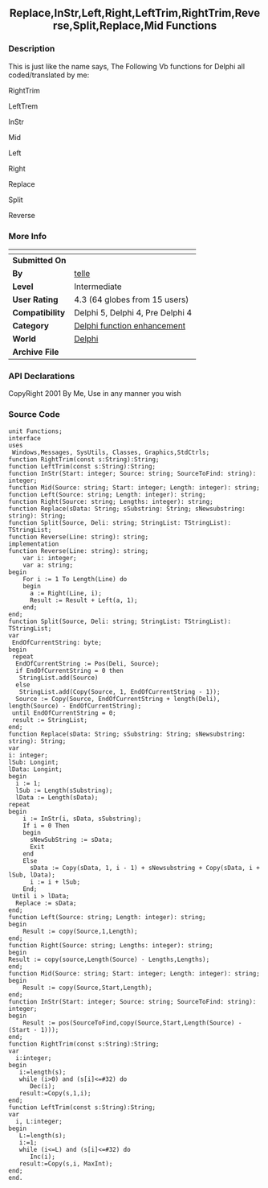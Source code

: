 ﻿<div align="center">

## Replace,InStr,Left,Right,LeftTrim,RightTrim,Reverse,Split,Replace,Mid Functions


</div>

### Description

This is just like the name says, The Following Vb functions for Delphi all coded/translated by me:

RightTrim

LeftTrem

InStr

Mid

Left

Right

Replace

Split

Reverse
 
### More Info
 


<span>             |<span>
---                |---
**Submitted On**   |
**By**             |[telle](https://github.com/Planet-Source-Code/PSCIndex/blob/master/ByAuthor/telle.md)
**Level**          |Intermediate
**User Rating**    |4.3 (64 globes from 15 users)
**Compatibility**  |Delphi 5, Delphi 4, Pre Delphi 4
**Category**       |[Delphi function enhancement](https://github.com/Planet-Source-Code/PSCIndex/blob/master/ByCategory/delphi-function-enhancement__7-25.md)
**World**          |[Delphi](https://github.com/Planet-Source-Code/PSCIndex/blob/master/ByWorld/delphi.md)
**Archive File**   |[](https://github.com/Planet-Source-Code/telle-replace-instr-left-right-lefttrim-righttrim-reverse-split-replace-mid-functions__7-382/archive/master.zip)

### API Declarations

CopyRight 2001 By Me, Use in any manner you wish


### Source Code

```
unit Functions;
interface
uses
 Windows,Messages, SysUtils, Classes, Graphics,StdCtrls;
function RightTrim(const s:String):String;
function LeftTrim(const s:String):String;
function InStr(Start: integer; Source: string; SourceToFind: string): integer;
function Mid(Source: string; Start: integer; Length: integer): string;
function Left(Source: string; Length: integer): string;
function Right(Source: string; Lengths: integer): string;
function Replace(sData: String; sSubstring: String; sNewsubstring: string): String;
function Split(Source, Deli: string; StringList: TStringList): TStringList;
function Reverse(Line: string): string;
implementation
function Reverse(Line: string): string;
	var i: integer;
	var a: string;
begin
	For i := 1 To Length(Line) do
	begin
	  a := Right(Line, i);
	  Result := Result + Left(a, 1);
	end;
end;
function Split(Source, Deli: string; StringList: TStringList): TStringList;
var
 EndOfCurrentString: byte;
begin
 repeat
  EndOfCurrentString := Pos(Deli, Source);
  if EndOfCurrentString = 0 then
   StringList.add(Source)
  else
   StringList.add(Copy(Source, 1, EndOfCurrentString - 1));
  Source := Copy(Source, EndOfCurrentString + length(Deli), length(Source) - EndOfCurrentString);
 until EndOfCurrentString = 0;
 result := StringList;
end;
function Replace(sData: String; sSubstring: String; sNewsubstring: string): String;
var
i: integer;
lSub: Longint;
lData: Longint;
begin
  i := 1;
  lSub := Length(sSubstring);
  lData := Length(sData);
repeat
begin
    i := InStr(i, sData, sSubstring);
    If i = 0 Then
    begin
      sNewSubString := sData;
      Exit
    end
    Else
      sData := Copy(sData, 1, i - 1) + sNewsubstring + Copy(sData, i + lSub, lData);
      i := i + lSub;
    End;
 Until i > lData;
  Replace := sData;
end;
function Left(Source: string; Length: integer): string;
begin
	Result := copy(Source,1,Length);
end;
function Right(Source: string; Lengths: integer): string;
begin
Result := copy(source,Length(Source) - Lengths,Lengths);
end;
function Mid(Source: string; Start: integer; Length: integer): string;
begin
	Result := copy(Source,Start,Length);
end;
function InStr(Start: integer; Source: string; SourceToFind: string): integer;
begin
	Result := pos(SourceToFind,copy(Source,Start,Length(Source) - (Start - 1)));
end;
function RightTrim(const s:String):String;
var
  i:integer;
begin
   i:=length(s);
   while (i>0) and (s[i]<=#32) do
      Dec(i);
   result:=Copy(s,1,i);
end;
function LeftTrim(const s:String):String;
var
  i, L:integer;
begin
   L:=length(s);
   i:=1;
   while (i<=L) and (s[i]<=#32) do
      Inc(i);
   result:=Copy(s,i, MaxInt);
end;
end.
```

